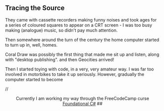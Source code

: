 ## Tracing the Source

They came with cassette recorders making funny noises and took ages for a series of coloured squares to appear on a CRT screen - I was too busy making (analogue) music, so didn't pay much attention.

Then somewhere around the turn of the century the home computer started to turn up in, well, homes. 

Coral Draw was possibly the first thing that made me sit up and listen, along with "desktop publishing". and then Geocities arrived!

Then I started toying with code, in a very, very amateur way. I was far too involved in motorbikes to take it up seriously. However, gradually the computer started to become

//<div align="center">
    Currently I am working my way through the FreeCodeCamp curse <a href="https://www.freecodecamp.org/learn/foundational-c-sharp-with-microsoft">Foundational C#</a>
##</div>
